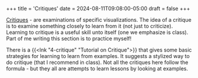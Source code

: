 +++
title = 'Critiques'
date = 2024-08-11T09:08:00-05:00
draft = false
+++

[Critiques](/critiques) - are examinations of specific visualizations. The idea of a critique is to examine something closely to learn from it (not just to criticize). Learning to critique is a useful skill unto itself (one we emphasize is class). Part of me writing this section is to practice myself!

There is a {{<lnk "4-critique" "Tutorial on Critique">}} that gives some basic strategies for learning to learn from examples. It suggests a stylized way to do critique (that I recommend in class). Not all the critiques here follow the formula - but they all are attempts to learn lessons by looking at examples.